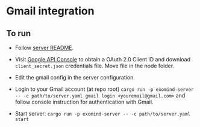 # Gmail integration

## To run

* Follow [server README](../../server/README.md).

* Visit [Google API Console](https://console.developers.google.com/) to obtain a OAuth 2.0 Client ID and 
  download `client_secret.json` credentials file. Move file in the node folder.

* Edit the gmail config in the server configuration.

* Login to your Gmail account (at repo root) 
  `cargo run -p exomind-server -- -c path/to/server.yaml gmail login <youremail@gmail.com>` 
  and follow console instruction for authentication with Gmail.

* Start server: `cargo run -p exomind-server -- -c path/to/server.yaml start`